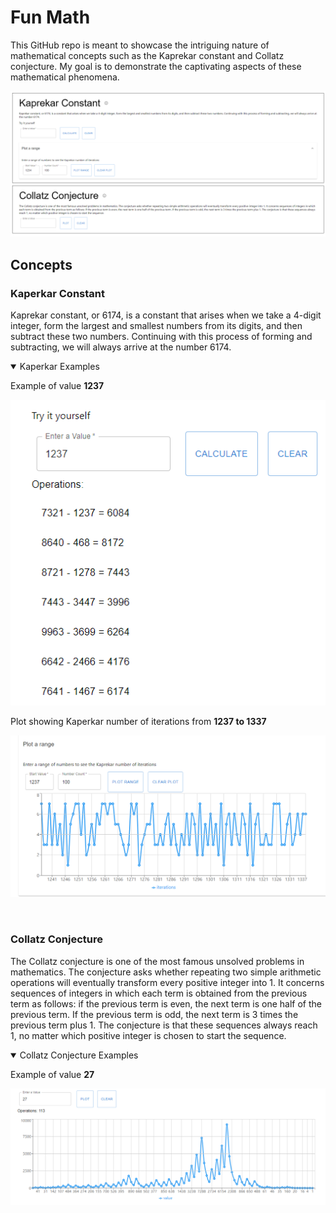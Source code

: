 # Fun Math

This GitHub repo is meant to showcase the intriguing nature of mathematical concepts such as the Kaprekar constant and Collatz conjecture. My goal is to demonstrate the captivating aspects of these mathematical phenomena.

![](img/MathConcepts%20overview.png)

## Concepts


### Kaperkar Constant
Kaprekar constant, or 6174, is a constant that arises when we take a 4-digit integer, form the largest and smallest numbers from its digits, and then subtract these two numbers. Continuing with this process of forming and subtracting, we will always arrive at the number 6174.

<details open>
  <summary>Kaperkar Examples</summary>
  
  Example of value **1237**

  ![](img/Kaperkar%20Example.png)

  Plot showing Kaperkar number of iterations from **1237 to 1337**

  ![](img/kaperkar%20plot%20sample.png)
</details>

<br>

### Collatz Conjecture
The Collatz conjecture is one of the most famous unsolved problems in mathematics. The conjecture asks whether repeating two simple arithmetic operations will eventually transform every positive integer into 1. It concerns sequences of integers in which each term is obtained from the previous term as follows: if the previous term is even, the next term is one half of the previous term. If the previous term is odd, the next term is 3 times the previous term plus 1. The conjecture is that these sequences always reach 1, no matter which positive integer is chosen to start the sequence.

<details open>
  <summary>Collatz Conjecture Examples</summary>
  
  Example of value **27**
  
  ![](img/Collatz%20conjecture%20sample.png)
  
</details>
